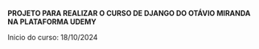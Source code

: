 **PROJETO PARA REALIZAR O CURSO DE DJANGO DO OTÁVIO MIRANDA NA PLATAFORMA UDEMY**

Inicio do curso: 18/10/2024


